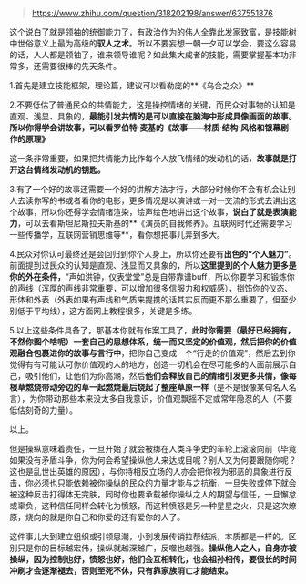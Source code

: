 > https://www.zhihu.com/question/318202198/answer/637551876





这个说白了就是领袖的统御能力了，有政治作为的伟人全靠此发家致富，是技能树中世俗意义上最为高级的**驭人之术**。所以不要妄想一朝一夕可以学会，要这么容易的话，人人都是领袖了，谁来领导谁呢？如此集大成者的技能，需要掌握基本功非常多，还需要很棒的先天条件。

1.首先是建立技能框架，理论篇，建议可以看勒庞的**《乌合之众》**

2.不要低估了普通民众的共情能力，这是操控情绪的关键，而民众对事物的认知是直观、浅显、具象的，**最能引发共情的是可以直接在脑海中形成具像画面的故事。**所以你得学会讲故事，可以看罗伯特·麦基的**《故事——材质·结构·风格和银幕剧作的原理》**

这一条非常重要，如果把共情能力比作每个人放飞情绪的发动机的话，**故事就是打开这台情绪发动机的钥匙。**

3.有了一个好的故事还需要一个好的讲解方法才行，大部分时候你不会有机会让别人去读你写的书或者看你的电影，更多情况是以演讲或一对一交流的形式去讲出这个故事，所以你还得学会情绪渲染，绘声绘色地讲出这个故事，**说白了就是表演能力**，可以去看斯坦尼斯拉夫斯基的**《演员的自我修养》。互联网时代还需要学习一些传播学，互联网营销思维等**，看你想把事儿弄到多大。

4.民众对你认可最终还是会回归到你个人身上，所以你还要有**出色的“个人魅力”**。前面提到过民众的认知是直观、浅显而又具象的，所以**这里提到的个人魅力更多是你的外在条件，**“声如洪钟，仪表堂堂”总是自带靠谱buff，所以你要学习和锻炼你的声线（浑厚的声线非常重要，可以增加很多信服力和权威感），捯饬你的仪态、形体和外表（外表如果有声线和气质来提携的话其实反而更不那么重要了，但至少别低于平均线），这方面网上教程很多，关键是多练。

5.以上这些条件具备了，那基本你就有作案工具了，**此时你需要（最好已经拥有，不然你图个啥呢）一套自己的思想体系，统一而又坚定的价值观，然后把你的价值观融合包裹进你的故事与言行中**，把你自己变成一个“行走的价值观”，然后去到你觉得有有可能认可你价值观的人的地方，创造一切机会在尽可能多的人面前展示自己，吸引他们，让他们为你高潮，然后**他们会释放自己的情绪引发更多共情，像每根草燃烧带动旁边的草一起燃烧最后烧起了整座草原一样**（是不是很像某句名人名言），为你带动那些本来没太多自我意识，价值观飘摇不定或常年隐忍的人（不要低估刻奇的力量）。

以上。

但是操纵意味着责任，一旦开始了就会被绑在人类斗争史的车轮上滚滚向前（毕竟如果没有矛盾斗争，你为何会希望操纵他人来达成目呢？别人又为何要跟随你呢？这也是乱世出英雄的原因），与你持相反立场的人亦会把你视为邪恶的具象进行反击，你必须也只能依赖被你操纵的民众的力量才能与之抗衡，一旦失败或停下就会被这种反击打得体无完肤，同时你也要承载被你操纵之人的期望与信任，一旦懈怠或辜负，这种信任同样会转化为愤怒，而这种愤怒是另一种星星之火，只是这次燎原，烧向的就是你自己和你爱的还有爱你的人了。

这件事儿大到建立组织或引领思潮，小到发展传销拉帮结派，本质都是一样的。区别只是你的目标越宏伟，操纵就越深越广，反噬也越强。**操纵他人之人，自身亦被操纵，因为控制也好，愤怒也好，他们会互相转化，也会祖孙相传，要很长的时间冲刷才会逐渐褪去，否则至死不休，只有靠家族消亡才能结束。**




